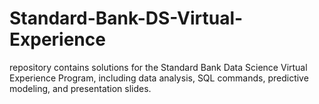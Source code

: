 # Standard-Bank-DS-Virtual-Experience
repository contains solutions for the Standard Bank Data Science Virtual Experience Program, including data analysis, SQL commands, predictive modeling, and presentation slides.

